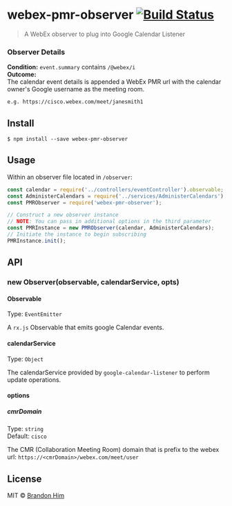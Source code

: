 # webex-pmr-observer [![Build Status](https://travis-ci.org/brh55/webex-pmr-observer.svg?branch=master)](https://travis-ci.org/brh55/webex-pmr-observer)

> A WebEx observer to plug into Google Calendar Listener

### Observer Details
**Condition:** `event.summary` contains `/@webex/i` <br>
**Outcome:** <br>
The calendar event details is appended a WebEx PMR url with the calendar owner's Google username as the meeting room.

`e.g. https://cisco.webex.com/meet/janesmith1`

## Install

```
$ npm install --save webex-pmr-observer
```

## Usage
Within an observer file located in `/observer`:

```js
const calendar = require('../controllers/eventController').observable;
const AdministerCalendars = require('../services/AdministerCalendars');
const PMRObserver = require('webex-pmr-observer');

// Construct a new observer instance
// NOTE: You can pass in additional options in the third parameter
const PMRInstance = new PMRObserver(calendar, AdministerCalendars);
// Initiate the instance to begin subscribing
PMRInstance.init();
```

## API

### new Observer(observable, calendarService, opts)

#### Observable

Type: `EventEmitter`

A `rx.js` Observable that emits google Calendar events.


#### calendarService

Type: `Object`

The calendarService provided by `google-calendar-listener` to perform update operations.

#### options

##### cmrDomain
Type: `string`<br>
Default: `cisco`

The CMR (Collaboration Meeting Room) domain that is prefix to the webex url: `https://<cmrDomain>/webex.com/meet/user`

## License

MIT © [Brandon Him](https://github.com/cisco-ie/webex-pmr-observer)
